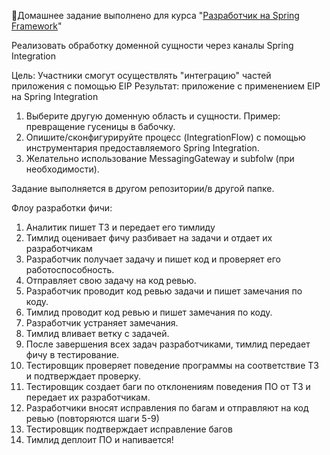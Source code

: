 🔖Домашнее задание выполнено для курса "[Разработчик на Spring Framework](https://otus.ru/lessons/javaspring/)"

Реализовать обработку доменной сущности через каналы Spring Integration

Цель:
Участники смогут осуществлять "интеграцию" частей приложения с помощью EIP Результат: приложение c применением EIP на Spring
Integration

1. Выберите другую доменную область и сущности. Пример: превращение гусеницы в бабочку.
2. Опишите/сконфигурируйте процесс (IntegrationFlow) с помощью инструментария предоставляемого Spring Integration.
3. Желательно использование MessagingGateway и subfolw (при необходимости).

Задание выполняется в другом репозитории/в другой папке.

Флоу разработки фичи:

1. Аналитик пишет ТЗ и передает его тимлиду
2. Тимлид оценивает фичу разбивает на задачи и отдает их разработчикам 
3. Разработчик получает задачу и пишет код и проверяет его работоспособность.
4. Отправляет свою задачу на код ревью.
5. Разработчик проводит код ревью задачи и пишет замечания по коду.
6. Тимлид проводит код ревью и пишет замечания по коду.
7. Разработчик устраняет замечания.
8. Тимлид вливает ветку с задачей.
9. После завершения всех задач разработчиками, тимлид передает фичу в тестирование.
10. Тестировщик проверяет поведение программы на соответствие ТЗ и подтверждает проверку.
11. Тестировщик создает баги по отклонениям поведения ПО от ТЗ и передает их разработчикам.
12. Разработчики вносят исправления по багам и отправляют на код ревью (повторяются шаги 5-9)
13. Тестировщик подтверждает исправление багов 
14. Тимлид деплоит ПО и напивается!
